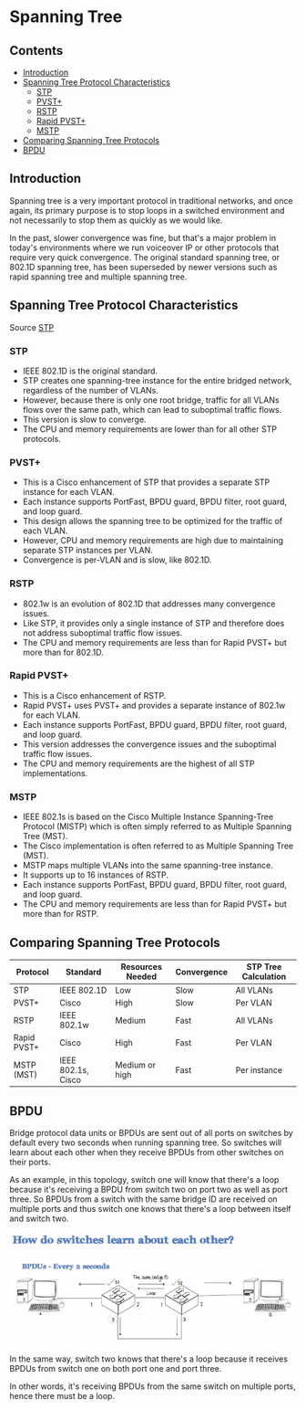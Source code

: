 
# Spanning Tree

## Contents

  * [Introduction](#introduction)
  * [Spanning Tree Protocol Characteristics](#spanning-tree-protocol-characteristics)
    + [STP](#stp)
    + [PVST+](#pvst)
    + [RSTP](#rstp)
    + [Rapid PVST+](#rapid-pvst)
    + [MSTP](#mstp)
  * [Comparing Spanning Tree Protocols](#comparing-spanning-tree-protocols)
  * [BPDU](#bpdu)


## Introduction

Spanning tree is a very important protocol in traditional networks, and once again, 
its primary purpose is to stop loops in a switched environment and not necessarily 
to stop them as quickly as we would like.

In the past, slower convergence was fine, but that's a major problem in today's 
environments where we run voiceover IP or other protocols that require very quick 
convergence. The original standard spanning tree, or 802.1D spanning tree, has been 
superseded by newer versions such as rapid spanning tree and multiple spanning tree.

## Spanning Tree Protocol Characteristics

Source [STP](https://www.ciscopress.com/articles/article.asp?p=2832407&seqNum=5)

### STP
	
- IEEE 802.1D is the original standard.
- STP creates one spanning-tree instance for the entire bridged network, regardless of the number of VLANs.
- However, because there is only one root bridge, traffic for all VLANs flows over the same path, which can lead to suboptimal traffic flows.
- This version is slow to converge.
- The CPU and memory requirements are lower than for all other STP protocols.

### PVST+

- This is a Cisco enhancement of STP that provides a separate STP instance for each VLAN.
- Each instance supports PortFast, BPDU guard, BPDU filter, root guard, and loop guard.
- This design allows the spanning tree to be optimized for the traffic of each VLAN.
- However, CPU and memory requirements are high due to maintaining separate STP instances per VLAN.
- Convergence is per-VLAN and is slow, like 802.1D.

### RSTP

- 802.1w is an evolution of 802.1D that addresses many convergence issues.
- Like STP, it provides only a single instance of STP and therefore does not address suboptimal traffic flow issues.
- The CPU and memory requirements are less than for Rapid PVST+ but more than for 802.1D.

### Rapid PVST+

- This is a Cisco enhancement of RSTP.
- Rapid PVST+ uses PVST+ and provides a separate instance of 802.1w for each VLAN.
- Each instance supports PortFast, BPDU guard, BPDU filter, root guard, and loop guard.
- This version addresses the convergence issues and the suboptimal traffic flow issues.
- The CPU and memory requirements are the highest of all STP implementations.

### MSTP

- IEEE 802.1s is based on the Cisco Multiple Instance Spanning-Tree Protocol (MISTP) which is often simply referred to as Multiple Spanning Tree (MST).
- The Cisco implementation is often referred to as Multiple Spanning Tree (MST).
- MSTP maps multiple VLANs into the same spanning-tree instance.
- It supports up to 16 instances of RSTP.
- Each instance supports PortFast, BPDU guard, BPDU filter, root guard, and loop guard.
- The CPU and memory requirements are less than for Rapid PVST+ but more than for RSTP.

## Comparing Spanning Tree Protocols

Protocol | Standard | Resources Needed | Convergence | STP Tree Calculation
---------|----------|------------------|-------------|---------------------
STP | IEEE 802.1D | Low | Slow | All VLANs
PVST+ | Cisco | High | Slow | Per VLAN
RSTP | IEEE 802.1w | Medium | Fast | All VLANs
Rapid PVST+ | Cisco | High | Fast | Per VLAN
MSTP (MST) | IEEE 802.1s, Cisco | Medium or high | Fast | Per instance

## BPDU

Bridge protocol data units or BPDUs are sent out of all ports on switches by default every two seconds when running spanning tree.
So switches will learn about each other when they receive BPDUs from other switches on their ports.

As an example, in this topology, switch one will know that there's a loop because it's receiving a BPDU from switch two
on port two as well as port three. So BPDUs from a switch with the same bridge ID are received on multiple ports and thus switch one knows
that there's a loop between itself and switch two.

![Topology 2 switch](07.png)

In the same way, switch two knows that there's a loop because it receives BPDUs from switch one on both port one and port three.

In other words, it's receiving BPDUs from the same switch on multiple ports, hence there must be a loop.


